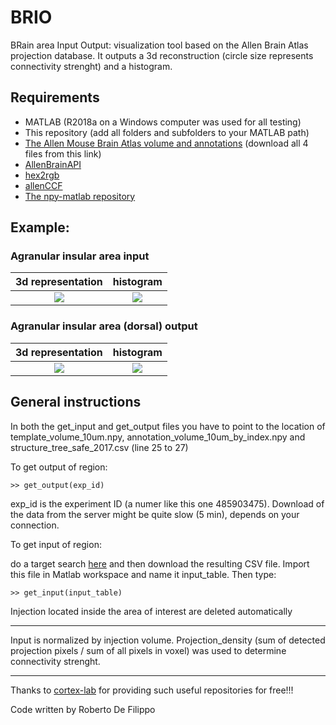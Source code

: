 # BRIO
BRain area Input Output: visualization tool based on the Allen Brain Atlas projection database. It outputs a 3d reconstruction (circle size represents connectivity strenght) and a histogram.

## Requirements
- MATLAB (R2018a on a Windows computer was used for all testing)
- This repository (add all folders and subfolders to your MATLAB path)
- [The Allen Mouse Brain Atlas volume and annotations](http://data.cortexlab.net/allenCCF/) (download all 4 files from this link) 
- [AllenBrainAPI](https://github.com/SainsburyWellcomeCentre/AllenBrainAPI) 
- [hex2rgb](https://www.mathworks.com/matlabcentral/fileexchange/46289-rgb2hex-and-hex2rgb) 
- [allenCCF](https://github.com/cortex-lab/allenCCF) 
- [The npy-matlab repository](http://github.com/kwikteam/npy-matlab)

## Example:
### Agranular insular area input ###
3d representation             |  histogram
:-------------------------:|:-----:
![](https://github.com/Robertooooooo/BRIO/blob/master/input%20AI.gif)  |  ![](https://github.com/Robertooooooo/BRIO/blob/master/input%20AI%20hist.png)

### Agranular insular area (dorsal) output ###
3d representation             |  histogram
:-------------------------:|:-----:
![](https://github.com/Robertooooooo/BRIO/blob/master/output%20AI.gif)  |  ![](https://github.com/Robertooooooo/BRIO/blob/master/output%20AI%20hist.png)

## General instructions ##

In both the get_input and get_output files you have to point to the location of template_volume_10um.npy, annotation_volume_10um_by_index.npy and structure_tree_safe_2017.csv (line 25 to 27)

To get output of region:
```
>> get_output(exp_id)
```
exp_id is the experiment ID (a numer like this one 	485903475).
Download of the data from the server might be quite slow (5 min), depends on your connection.

To get input of region:

do a target search [here](http://connectivity.brain-map.org/) and then download the resulting CSV file. Import this file in Matlab workspace and name it input_table. Then type:
```
>> get_input(input_table)
```
Injection located inside the area of interest are deleted automatically

- - - - 
Input is normalized by injection volume.
Projection_density (sum of detected projection pixels / sum of all pixels in voxel) was used to determine connectivity strenght.
- - - - - - - - - - - - - - - - - - - - - - - - - - -

Thanks to [cortex-lab](https://github.com/cortex-lab) for providing such useful repositories for free!!!

Code written by Roberto De Filippo
